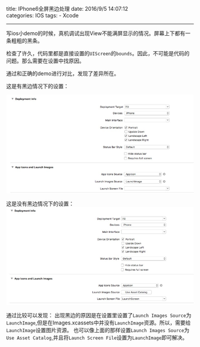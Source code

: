 title: IPhone6全屏黑边处理
date: 2016/9/5 14:07:12  
categories: IOS
tags: 
	- Xcode
	
---

写ios小demo的时候，真机调试出现View不能满屏显示的情况。屏幕上下都有一条粗粗的黑条。

<!--more-->

检查了许久，代码里都是直接设置的`UIScreen`的`bounds`。因此，不可能是代码的问题。那么需要在设置中找原因。

通过和正确的demo进行对比，发现了差异所在。

这是有黑边情况下的设置：

![错误设置](https://github.com/zhang759740844/MyImgs/blob/master/MyBlog/SetLaunchImage2.png?raw=true)

这是没有黑边情况下的设置：
![正确设置](https://github.com/zhang759740844/MyImgs/blob/master/MyBlog/SetLaunchImage1.png?raw=true)

通过比较可以发现：
出现黑边的原因是在设置里设置了`Launch Images Source`为`LaunchImage`,但是在Images.xcassets中并没有`LaunchImage`资源。所以，需要给`LaunchImage`设置图片资源。
也可以像上面的那样设置`Launch Images Source`为`Use Asset Catalog`,并且将`Launch Screen File`设置为`LaunchImage`即可解决。